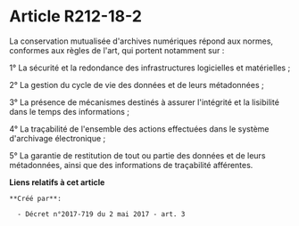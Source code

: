 # Article R212-18-2

La conservation mutualisée d'archives numériques répond aux normes, conformes aux règles de l'art, qui portent notamment
sur :

1° La sécurité et la redondance des infrastructures logicielles et matérielles ;

2° La gestion du cycle de vie des données et de leurs métadonnées ;

3° La présence de mécanismes destinés à assurer l'intégrité et la lisibilité dans le temps des informations ;

4° La traçabilité de l'ensemble des actions effectuées dans le système d'archivage électronique ;

5° La garantie de restitution de tout ou partie des données et de leurs métadonnées, ainsi que des informations de
traçabilité afférentes.

**Liens relatifs à cet article**

	**Créé par**:

	  - Décret n°2017-719 du 2 mai 2017 - art. 3
